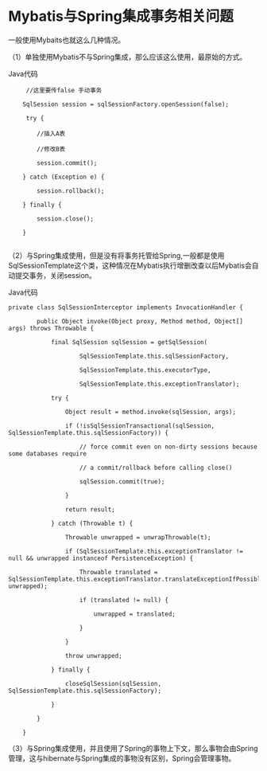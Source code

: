 # Mybatis与Spring集成事务相关问题

一般使用Mybaits也就这么几种情况。 

（1）单独使用Mybatis不与Spring集成，那么应该这么使用，最原始的方式。 

Java代码

```
     //这里要传false 手动事务

    SqlSession session = sqlSessionFactory.openSession(false);

     try {

        //插入A表

        //修改B表

        session.commit();

    } catch (Exception e) {

        session.rollback();

    } finally {

        session.close();

    }


```

（2）与Spring集成使用，但是没有将事务托管给Spring,一般都是使用SqlSessionTemplate这个类，这种情况在Mybatis执行增删改查以后Mybatis会自动提交事务，关闭session。

Java代码  
  

```
private class SqlSessionInterceptor implements InvocationHandler {  

        public Object invoke(Object proxy, Method method, Object[] args) throws Throwable {

            final SqlSession sqlSession = getSqlSession(

                    SqlSessionTemplate.this.sqlSessionFactory,

                    SqlSessionTemplate.this.executorType,

                    SqlSessionTemplate.this.exceptionTranslator);

            try {

                Object result = method.invoke(sqlSession, args);

                if (!isSqlSessionTransactional(sqlSession, SqlSessionTemplate.this.sqlSessionFactory)) {

                    // force commit even on non-dirty sessions because some databases require  

                    // a commit/rollback before calling close()  

                    sqlSession.commit(true);

                }

                return result;

            } catch (Throwable t) {

                Throwable unwrapped = unwrapThrowable(t);

                if (SqlSessionTemplate.this.exceptionTranslator != null && unwrapped instanceof PersistenceException) {

                    Throwable translated = SqlSessionTemplate.this.exceptionTranslator.translateExceptionIfPossible((PersistenceException) unwrapped);

                    if (translated != null) {

                        unwrapped = translated;

                    }

                }

                throw unwrapped;

            } finally {

                closeSqlSession(sqlSession, SqlSessionTemplate.this.sqlSessionFactory);

            }

        }  

    }

```

  


（3）与Spring集成使用，并且使用了Spring的事物上下文，那么事物会由Spring管理，这与hibernate与Spring集成的事物没有区别，Spring会管理事物。

